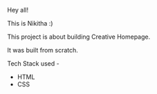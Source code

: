 
Hey all!

This is Nikitha :) 


This project is about building Creative Homepage.

It was built from scratch.

Tech Stack used - 
- HTML 
- CSS
